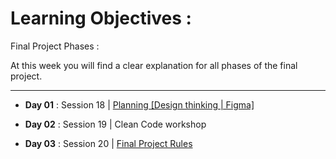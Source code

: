 
# Learning Objectives :

Final Project Phases : 

At this week you will find a clear explanation for all phases of the final project. 

<hr />

- **Day 01** : Session 18 |  [Planning [Design thinking | Figma]](https://docs.google.com/presentation/d/1Vs_aiOSOT_gdVr5ilsnOLoMRx00Krv9T-dofH1xnN_4/edit#slide=id.p)


- **Day 02** : Session 19 | Clean Code workshop

- **Day 03** : Session 20 | [Final Project Rules](./final-project-tips.md)


